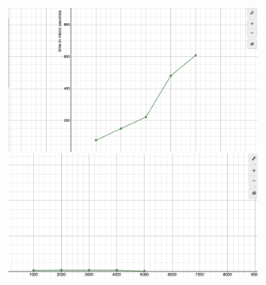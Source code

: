 ![](https://github.com/T-Dev-CCM/Fastpage-setup/blob/master/images/Screenshot%20(252).png?raw=true)
![](https://github.com/T-Dev-CCM/Fastpage-setup/blob/master/images/Screenshot%20(253).png?raw=true) 